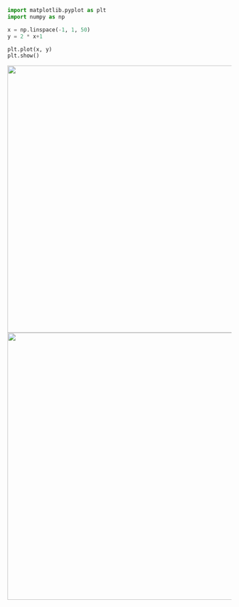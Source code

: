 ```python
import matplotlib.pyplot as plt
import numpy as np

x = np.linspace(-1, 1, 50)
y = 2 * x+1

plt.plot(x, y)
plt.show()
```

<img src='https://loremxuetengfei.oss-cn-beijing.aliyuncs.com/matplotlib-1551707494.jpg' width='600px'/>
<img src='https://loremxuetengfei.oss-cn-beijing.aliyuncs.com/Figure_1-1551707494.png' width='600px'/>
